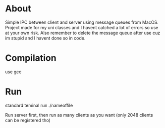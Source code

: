   # About
 
 Simple IPC between client and server using message queues from MacOS. Project made for my uni classes and I havent catched a lot of errors so use at your own risk. Also remember to delete the message queue after use cuz im stupid and I havent done so in code.
 
 # Compilation
 
 use gcc 
 
 # Run
 
 standard teminal run ./nameoffile
 
 Run server first, then run as many clients as you want (only 2048 clients can be registered tho)
 
